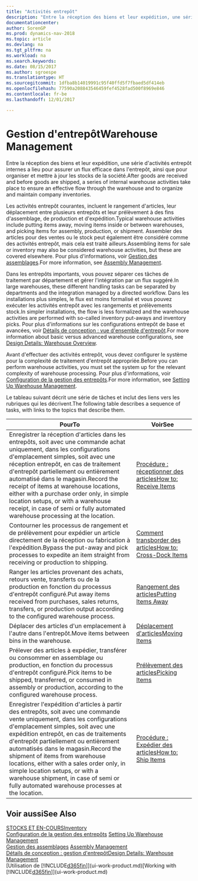 ```yaml
---
title: "Activités entrepôt"
description: "Entre la réception des biens et leur expédition, une série d'activités entrepôt internes a lieu pour assurer un flux efficace dans l'entrepôt, ainsi que pour organiser et mettre à jour les stocks de la société."
documentationcenter: 
author: SorenGP
ms.prod: dynamics-nav-2018
ms.topic: article
ms.devlang: na
ms.tgt_pltfrm: na
ms.workload: na
ms.search.keywords: 
ms.date: 08/15/2017
ms.author: sgroespe
ms.translationtype: HT
ms.sourcegitcommit: 1dfba8b14019991c95f40ffd5f7fbaed5df414eb
ms.openlocfilehash: 77590a208843546459fef4528fad500f8969e846
ms.contentlocale: fr-be
ms.lasthandoff: 12/01/2017

---
```

# <a name="warehouse-management"></a><span data-ttu-id="921c9-103">Gestion d'entrepôt</span><span class="sxs-lookup"><span data-stu-id="921c9-103">Warehouse Management</span></span>
<span data-ttu-id="921c9-104">Entre la réception des biens et leur expédition, une série d'activités entrepôt internes a lieu pour assurer un flux efficace dans l'entrepôt, ainsi que pour organiser et mettre à jour les stocks de la société.</span><span class="sxs-lookup"><span data-stu-id="921c9-104">After goods are received and before goods are shipped, a series of internal warehouse activities take place to ensure an effective flow through the warehouse and to organize and maintain company inventories.</span></span>

<span data-ttu-id="921c9-105">Les activités entrepôt courantes, incluent le rangement d'articles, leur déplacement entre plusieurs entrepôts et leur prélèvement à des fins d'assemblage, de production et d'expédition.</span><span class="sxs-lookup"><span data-stu-id="921c9-105">Typical warehouse activities include putting items away, moving items inside or between warehouses, and picking items for assembly, production, or shipment.</span></span> <span data-ttu-id="921c9-106">Assembler des articles pour des ventes ou le stock peut également être considéré comme des activités entrepôt, mais cela est traité ailleurs.</span><span class="sxs-lookup"><span data-stu-id="921c9-106">Assembling items for sale or inventory may also be considered warehouse activities, but these are covered elsewhere.</span></span> <span data-ttu-id="921c9-107">Pour plus d'informations, voir [Gestion des assemblages](assembly-assemble-items.md).</span><span class="sxs-lookup"><span data-stu-id="921c9-107">For more information, see [Assembly Management](assembly-assemble-items.md).</span></span>  

<span data-ttu-id="921c9-108">Dans les entrepôts importants, vous pouvez séparer ces tâches de traitement par département et gérer l'intégration par un flux suggéré.</span><span class="sxs-lookup"><span data-stu-id="921c9-108">In large warehouses, these different handling tasks can be separated by departments and the integration managed by a directed workflow.</span></span> <span data-ttu-id="921c9-109">Dans les installations plus simples, le flux est moins formalisé et vous pouvez exécuter les activités entrepôt avec les rangements et prélèvements stock.</span><span class="sxs-lookup"><span data-stu-id="921c9-109">In simpler installations, the flow is less formalized and the warehouse activities are performed with so-called inventory put-aways and inventory picks.</span></span> <span data-ttu-id="921c9-110">Pour plus d'informations sur les configurations entrepôt de base et avancées, voir [Détails de conception : vue d'ensemble d'entrepôt](design-details-warehouse-overview.md).</span><span class="sxs-lookup"><span data-stu-id="921c9-110">For more information about basic versus advanced warehouse configurations, see [Design Details: Warehouse Overview](design-details-warehouse-overview.md).</span></span>

<span data-ttu-id="921c9-111">Avant d'effectuer des activités entrepôt, vous devez configurer le système pour la complexité de traitement d'entrepôt appropriée.</span><span class="sxs-lookup"><span data-stu-id="921c9-111">Before you can perform warehouse activities, you must set the system up for the relevant complexity of warehouse processing.</span></span> <span data-ttu-id="921c9-112">Pour plus d'informations, voir [Configuration de la gestion des entrepôts](warehouse-setup-warehouse.md).</span><span class="sxs-lookup"><span data-stu-id="921c9-112">For more information, see [Setting Up Warehouse Management](warehouse-setup-warehouse.md).</span></span>

 <span data-ttu-id="921c9-113">Le tableau suivant décrit une série de tâches et inclut des liens vers les rubriques qui les décrivent.</span><span class="sxs-lookup"><span data-stu-id="921c9-113">The following table describes a sequence of tasks, with links to the topics that describe them.</span></span>   

|<span data-ttu-id="921c9-114">**Pour**</span><span class="sxs-lookup"><span data-stu-id="921c9-114">**To**</span></span>|<span data-ttu-id="921c9-115">**Voir**</span><span class="sxs-lookup"><span data-stu-id="921c9-115">**See**</span></span>|  
|------------|-------------|  
|<span data-ttu-id="921c9-116">Enregistrer la réception d'articles dans les entrepôts, soit avec une commande achat uniquement, dans les configurations d'emplacement simples, soit avec une réception entrepôt, en cas de traitement d'entrepôt partiellement ou entièrement automatisé dans le magasin.</span><span class="sxs-lookup"><span data-stu-id="921c9-116">Record the receipt of items at warehouse locations, either with a purchase order only, in simple location setups, or with a warehouse receipt, in case of semi or fully automated warehouse processing at the location.</span></span>|[<span data-ttu-id="921c9-117">Procédure : réceptionner des articles</span><span class="sxs-lookup"><span data-stu-id="921c9-117">How to: Receive Items</span></span>](warehouse-how-receive-items.md)|
|<span data-ttu-id="921c9-118">Contourner les processus de rangement et de prélèvement pour expédier un article directement de la réception ou fabrication à l'expédition.</span><span class="sxs-lookup"><span data-stu-id="921c9-118">Bypass the put-away and pick processes to expedite an item straight from receiving or production to shipping.</span></span>|[<span data-ttu-id="921c9-119">Comment transborder des articles</span><span class="sxs-lookup"><span data-stu-id="921c9-119">How to: Cross-Dock Items</span></span>](warehouse-how-to-cross-dock-items.md)|    
|<span data-ttu-id="921c9-120">Ranger les articles provenant des achats, retours vente, transferts ou de la production en fonction du processus d'entrepôt configuré.</span><span class="sxs-lookup"><span data-stu-id="921c9-120">Put away items received from purchases, sales returns, transfers, or production output according to the configured warehouse process.</span></span>|[<span data-ttu-id="921c9-121">Rangement des articles</span><span class="sxs-lookup"><span data-stu-id="921c9-121">Putting Items Away</span></span>](warehouse-put-away-items.md)|
|<span data-ttu-id="921c9-122">Déplacer des articles d'un emplacement à l'autre dans l'entrepôt.</span><span class="sxs-lookup"><span data-stu-id="921c9-122">Move items between bins in the warehouse.</span></span>|[<span data-ttu-id="921c9-123">Déplacement d'articles</span><span class="sxs-lookup"><span data-stu-id="921c9-123">Moving Items</span></span>](warehouse-move-items.md)|
|<span data-ttu-id="921c9-124">Prélever des articles à expédier, transférer ou consommer en assemblage ou production, en fonction du processus d'entrepôt configuré.</span><span class="sxs-lookup"><span data-stu-id="921c9-124">Pick items to be shipped, transferred, or consumed in assembly or production, according to the configured warehouse process.</span></span>|[<span data-ttu-id="921c9-125">Prélèvement des articles</span><span class="sxs-lookup"><span data-stu-id="921c9-125">Picking Items</span></span>](warehouse-pick-items.md)|
|<span data-ttu-id="921c9-126">Enregistrer l'expédition d'articles à partir des entrepôts, soit avec une commande vente uniquement, dans les configurations d'emplacement simples, soit avec une expédition entrepôt, en cas de traitements d'entrepôt partiellement ou entièrement automatisés dans le magasin.</span><span class="sxs-lookup"><span data-stu-id="921c9-126">Record the shipment of items from warehouse locations, either with a sales order only, in simple location setups, or with a warehouse shipment, in case of semi or fully automated warehouse processes at the location.</span></span>|[<span data-ttu-id="921c9-127">Procédure : Expédier des articles</span><span class="sxs-lookup"><span data-stu-id="921c9-127">How to: Ship Items</span></span>](warehouse-how-ship-items.md)|  

## <a name="see-also"></a><span data-ttu-id="921c9-128">Voir aussi</span><span class="sxs-lookup"><span data-stu-id="921c9-128">See Also</span></span>  
 [<span data-ttu-id="921c9-129">STOCKS ET EN-COURS</span><span class="sxs-lookup"><span data-stu-id="921c9-129">Inventory</span></span>](inventory-manage-inventory.md)  
 <span data-ttu-id="921c9-130">[Configuration de la gestion des entrepôts](warehouse-setup-warehouse.md)   </span><span class="sxs-lookup"><span data-stu-id="921c9-130">[Setting Up Warehouse Management](warehouse-setup-warehouse.md)   </span></span>  
 <span data-ttu-id="921c9-131">[Gestion des assemblages](assembly-assemble-items.md)  </span><span class="sxs-lookup"><span data-stu-id="921c9-131">[Assembly Management](assembly-assemble-items.md)  </span></span>  
[<span data-ttu-id="921c9-132">Détails de conception : gestion d'entrepôt</span><span class="sxs-lookup"><span data-stu-id="921c9-132">Design Details: Warehouse Management</span></span>](design-details-warehouse-management.md)  
 <span data-ttu-id="921c9-133">[Utilisation de [!INCLUDE[d365fin](includes/d365fin_md.md)]](ui-work-product.md)</span><span class="sxs-lookup"><span data-stu-id="921c9-133">[Working with [!INCLUDE[d365fin](includes/d365fin_md.md)]](ui-work-product.md)</span></span>  


